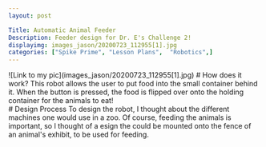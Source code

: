 ```yaml
---
layout: post

Title: Automatic Animal Feeder
Description: Feeder design for Dr. E's Challenge 2!
displayimg: images_jason/20200723_112955[1].jpg
categories: ["Spike Prime", "Lesson Plans",  "Robotics",]
---
```


<div class="image_text_overlay" markdown="1">
![Link to my pic](images_jason/20200723_112955[1].jpg)
# How does it work?
This robot allows the user to put food into the small container behind it. When the button is pressed, the food is flipped over onto the holding container for the animals to eat!
</div>

<div class="free_write" markdown="1">
# Design Process
To design the robot, I thought about the different machines one would use in a zoo. Of course, feeding the animals is important, so I thought of a esign the could be mounted onto the fence of an animal's exhibit, to be used for feeding.
</div>
